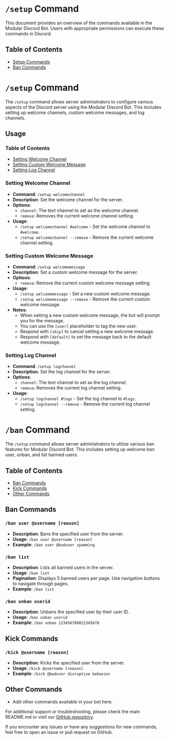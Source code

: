 # `/setup` Command

This document provides an overview of the commands available in the Modular Discord Bot. Users with appropriate permissions can execute these commands in Discord.

## Table of Contents

- [Setup Commands](#setup-command)
- [Ban Commands](#ban-command)


# `/setup` Command

The `/setup` command allows server administrators to configure various aspects of the Discord server using the Modular Discord Bot. This includes setting up welcome channels, custom welcome messages, and log channels.

## Usage

### Table of Contents

- [Setting Welcome Channel](#setting-welcome-channel)
- [Setting Custom Welcome Message](#setting-custom-welcome-message)
- [Setting Log Channel](#setting-log-channel)

### Setting Welcome Channel

- **Command**: `/setup welcomechannel`
- **Description**: Set the welcome channel for the server.
- **Options**:
    - `channel`: The text channel to set as the welcome channel.
    - `remove`: Removes the current welcome channel setting.
- **Usage**:
    - `/setup welcomechannel #welcome` - Set the welcome channel to `#welcome`.
    - `/setup welcomechannel --remove` - Remove the current welcome channel setting.

### Setting Custom Welcome Message

- **Command**: `/setup welcomemessage`
- **Description**: Set a custom welcome message for the server.
- **Options**:
    - `remove`: Remove the current custom welcome message setting.
- **Usage**:
    - `/setup welcomemessage` - Set a new custom welcome message.
    - `/setup welcomemessage --remove` - Remove the current custom welcome message.
- **Notes**:
    - When setting a new custom welcome message, the bot will prompt you for the message. 
    - You can use the `[user]` placeholder to tag the new user.
    - Respond with `[skip]` to cancel setting a new welcome message.
    - Respond with `[default]` to set the message back to the default welcome message.

### Setting Log Channel

- **Command**: `/setup logchannel`
- **Description**: Set the log channel for the server.
- **Options**:
    - `channel`: The text channel to set as the log channel.
    - `remove`: Removes the current log channel setting.
- **Usage**:
    - `/setup logchannel #logs` - Set the log channel to `#logs`.
    - `/setup logchannel --remove` - Remove the current log channel setting.


# `/ban` Command

The `/setup` command allows server administrators to utilize various ban features for Modular Discord Bot. This includes setting up welcome ban user, unban, and list banned users.

## Table of Contents

- [Ban Commands](#ban-commands)
- [Kick Commands](#kick-commands)
- [Other Commands](#other-commands)

## Ban Commands

### `/ban user @username [reason]`

- **Description**: Bans the specified user from the server.
- **Usage**: `/ban user @username [reason]`
- **Example**: `/ban user @baduser spamming`

### `/ban list`

- **Description**: Lists all banned users in the server.
- **Usage**: `/ban list`
- **Pagination**: Displays 5 banned users per page. Use navigation buttons to navigate through pages.
- **Example**: `/ban list`

### `/ban unban userid`

- **Description**: Unbans the specified user by their user ID.
- **Usage**: `/ban unban userid`
- **Example**: `/ban unban 123456789012345678`

## Kick Commands

### `/kick @username [reason]`

- **Description**: Kicks the specified user from the server.
- **Usage**: `/kick @username [reason]`
- **Example**: `/kick @baduser disruptive behavior`

## Other Commands

- Add other commands available in your bot here.

For additional support or troubleshooting, please check the main README.md or visit our [GitHub repository](https://github.com/ArtemBlue/MDB).

If you encounter any issues or have any suggestions for new commands, feel free to open an issue or pull request on GitHub.
